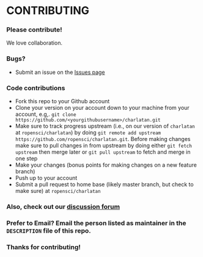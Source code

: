 # CONTRIBUTING #

### Please contribute!

We love collaboration.

### Bugs?

* Submit an issue on the [Issues page](https://github.com/ropensci/charlatan/issues)

### Code contributions

* Fork this repo to your Github account
* Clone your version on your account down to your machine from your account, e.g,. `git clone https://github.com/<yourgithubusername>/charlatan.git`
* Make sure to track progress upstream (i.e., on our version of `charlatan` at `ropensci/charlatan`) by doing `git remote add upstream https://github.com/ropensci/charlatan.git`. Before making changes make sure to pull changes in from upstream by doing either `git fetch upstream` then merge later or `git pull upstream` to fetch and merge in one step
* Make your changes (bonus points for making changes on a new feature branch)
* Push up to your account
* Submit a pull request to home base (likely master branch, but check to make sure) at `ropensci/charlatan`

### Also, check out our [discussion forum](https://discuss.ropensci.org)

### Prefer to Email? Email the person listed as maintainer in the `DESCRIPTION` file of this repo.

### Thanks for contributing!
